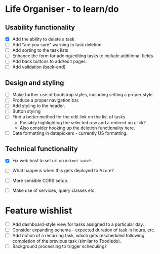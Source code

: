 # Life Organiser - to learn/do

## Usability functionality

- [X] Add the ability to delete a task.
- [ ] Add "are you sure" warning to task deletion.
- [ ] Add sorting to the task lists
- [ ] Enhance the form for adding/editing tasks to include additional fields.
- [ ] Add back buttons to add/edit pages.
- [ ] Add validation (back-end)

## Design and styling

- [ ] Make further use of bootstrap styles, including setting a proper style.
- [ ] Produce a proper navigation bar.
- [ ] Add styling to the header.
- [ ] Button styling
- [ ] Find a better method for the edit link on the list of tasks 
	- Possibly highlighting the selected row and a redirect on click?
	- Also consider hooking up the deletion functionality here.
- [ ] Date formatting in datepickers - currently US formatting.

## Technical functionality

- [X] Fix web host to set url on `dotnet watch`.
- [ ] What happens when this gets deployed to Azure?
- [ ] More sensible CORS setup.
- [ ] Make use of services, query classes etc.


# Feature wishlist

- [ ] Add dashboard-style view for tasks assigned to a particular day.
- [ ] Consider expanding schema - expected duration of task in hours, etc.
- [ ] Add notion of a recurring task, which gets rescheduled following completion of the previous task (similar to Toodledo).
- [ ] Background processing to trigger scheduling?
